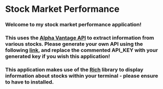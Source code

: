 # Stock Market Performance

### Welcome to my stock market performance application!
### This uses the [Alpha Vantage API](https://www.alphavantage.co/documentation/) to extract information from various stocks. Please generate your own API using the following [link](https://www.alphavantage.co/support/#api-key), and replace the commented API_KEY with your generated key if you wish this application!

### This application makes use of the [Rich](https://rich.readthedocs.io/en/stable/introduction.html) library to display information about stocks within your terminal - please ensure to have to installed.
